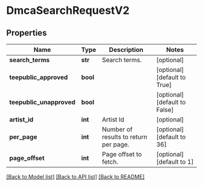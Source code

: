 # DmcaSearchRequestV2

## Properties
Name | Type | Description | Notes
------------ | ------------- | ------------- | -------------
**search_terms** | **str** | Search terms. | [optional] 
**teepublic_approved** | **bool** |  | [optional] [default to True]
**teepublic_unapproved** | **bool** |  | [optional] [default to False]
**artist_id** | **int** | Artist Id | [optional] 
**per_page** | **int** | Number of results to return per page. | [optional] [default to 36]
**page_offset** | **int** | Page offset to fetch. | [optional] [default to 1]

[[Back to Model list]](../README.md#documentation-for-models) [[Back to API list]](../README.md#documentation-for-api-endpoints) [[Back to README]](../README.md)


